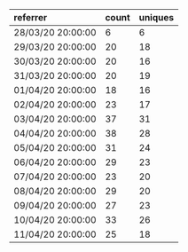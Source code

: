 | referrer          | count | uniques |
| :---------------- | :---- | :------ |
| 28/03/20 20:00:00 | 6     | 6       |
| 29/03/20 20:00:00 | 20    | 18      |
| 30/03/20 20:00:00 | 20    | 16      |
| 31/03/20 20:00:00 | 20    | 19      |
| 01/04/20 20:00:00 | 18    | 16      |
| 02/04/20 20:00:00 | 23    | 17      |
| 03/04/20 20:00:00 | 37    | 31      |
| 04/04/20 20:00:00 | 38    | 28      |
| 05/04/20 20:00:00 | 31    | 24      |
| 06/04/20 20:00:00 | 29    | 23      |
| 07/04/20 20:00:00 | 23    | 20      |
| 08/04/20 20:00:00 | 29    | 20      |
| 09/04/20 20:00:00 | 27    | 23      |
| 10/04/20 20:00:00 | 33    | 26      |
| 11/04/20 20:00:00 | 25    | 18      |
